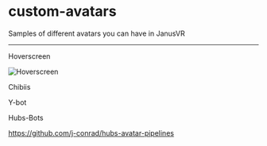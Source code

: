 # custom-avatars
Samples of different avatars you can have in JanusVR

---

Hoverscreen

![Hoverscreen](https://i.imgur.com/bnIOi8J.jpg)

Chibiis



Y-bot



Hubs-Bots


<https://github.com/j-conrad/hubs-avatar-pipelines>
